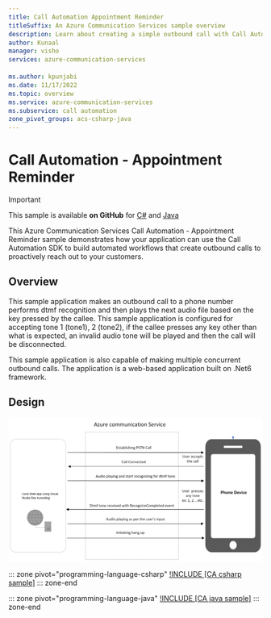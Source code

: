 ```yaml
---
title: Call Automation Appointment Reminder
titleSuffix: An Azure Communication Services sample overview
description: Learn about creating a simple outbound call with Call Automation  
author: Kunaal
manager: visho
services: azure-communication-services

ms.author: kpunjabi
ms.date: 11/17/2022
ms.topic: overview
ms.service: azure-communication-services
ms.subservice: call automation
zone_pivot_groups: acs-csharp-java
---
```


# Call Automation - Appointment Reminder

> [!IMPORTANT]
> This sample is available **on GitHub** for [C#](https://github.com/Azure-Samples/communication-services-dotnet-quickstarts/tree/main/CallAutomation_AppointmentReminder) and [Java](https://github.com/Azure-Samples/communication-services-java-quickstarts/tree/main/CallAutomation_AppointmentReminder)

This Azure Communication Services Call Automation - Appointment Reminder sample demonstrates how your application can use the Call Automation SDK to build automated workflows that create outbound calls to proactively reach out to your customers. 

## Overview

This sample application makes an outbound call to a phone number performs dtmf recognition and then plays the next audio file based on the key pressed by the callee. This sample application is configured for accepting tone 1 (tone1), 2 (tone2), if the callee presses any key other than what is expected, an invalid audio tone will be played and then the call will be disconnected.

This sample application is also capable of making multiple concurrent outbound calls. The application is a web-based application built on .Net6 framework.

## Design

![Call flow](./media/call-automation/appointment-reminder.png)

::: zone pivot="programming-language-csharp"
[!INCLUDE [CA csharp sample]](./includes/ca-appointment-reminder-csharp.md)
::: zone-end

::: zone pivot="programming-language-java"
[!INCLUDE [CA java sample]](./includes/ca-appointment-reminder-java.md)
::: zone-end
